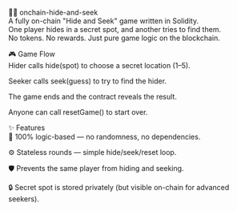🕵️‍♀️ onchain-hide-and-seek          
A fully on-chain "Hide and Seek" game written in Solidity.        
One player hides in a secret spot, and another tries to find them.      
No tokens. No rewards. Just pure game logic on the blockchain.          
          
🎮 Game Flow        
Hider calls hide(spot) to choose a secret location (1–5).      
           
Seeker calls seek(guess) to try to find the hider.   
       
The game ends and the contract reveals the result.       
       
Anyone can call resetGame() to start over.    
          
✨ Features   
🧠 100% logic-based — no randomness, no dependencies.    
      
⚙️ Stateless rounds — simple hide/seek/reset loop.    
     
🛡️ Prevents the same player from hiding and seeking.    
        
🔒 Secret spot is stored privately (but visible on-chain for advanced seekers).   
 
